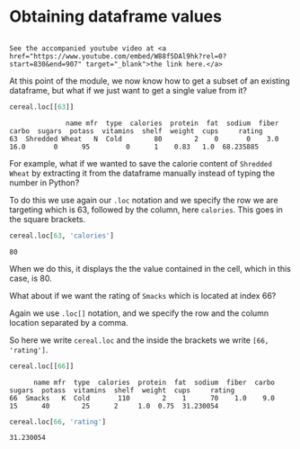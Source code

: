# Obtaining dataframe values

```{seealso}

See the accompanied youtube video at <a href="https://www.youtube.com/embed/W88f5DAl9hk?rel=0?start=830&end=907" target="_blank">the link here.</a>

```

At this point of the module, we now know how to get a subset of an
existing dataframe, but what if we just want to get a single value from
it?


``` python
cereal.loc[[63]]
```

```out
              name mfr  type  calories  protein  fat  sodium  fiber  carbo  sugars  potass  vitamins  shelf  weight  cups     rating
63  Shredded Wheat   N  Cold        80        2    0       0    3.0   16.0       0      95         0      1    0.83   1.0  68.235885
```

For example, what if we wanted to save the calorie content of `Shredded
Wheat` by extracting it from the dataframe manually instead of typing
the number in Python?

To do this we use again our `.loc` notation and we specify the row we
are targeting which is 63, followed by the column, here `calories`. This
goes in the square brackets.

``` python
cereal.loc[63, 'calories']
```

```out
80
```

When we do this, it displays the the value contained in the cell, which
in this case, is 80.

What about if we want the rating of `Smacks` which is located at index
66?

Again we use `.loc[]` notation, and we specify the row and the column
location separated by a comma.

So here we write `cereal.loc` and the inside the brackets we write `[66,
'rating']`.


``` python
cereal.loc[[66]]
```

```out
      name mfr  type  calories  protein  fat  sodium  fiber  carbo  sugars  potass  vitamins  shelf  weight  cups     rating
66  Smacks   K  Cold       110        2    1      70    1.0    9.0      15      40        25      2     1.0  0.75  31.230054
```

``` python
cereal.loc[66, 'rating']
```

```out
31.230054
```

